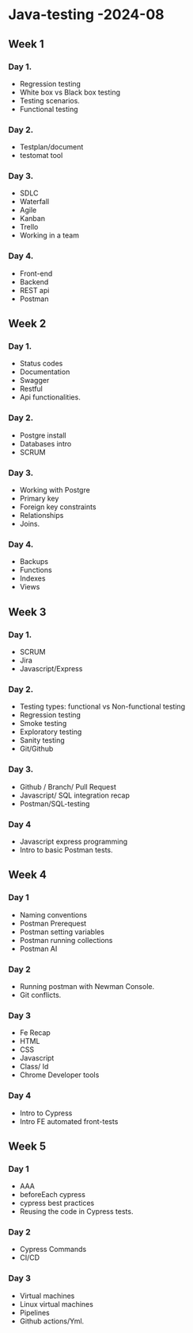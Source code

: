 # Java-testing -2024-08

## Week 1

### Day 1.

-   Regression testing
-   White box vs Black box testing
-   Testing scenarios.
-   Functional testing

### Day 2.

-   Testplan/document
-   testomat tool

### Day 3.

-   SDLC
-   Waterfall
-   Agile
-   Kanban
-   Trello
-   Working in a team

### Day 4.

-   Front-end
-   Backend
-   REST api
-   Postman

## Week 2

### Day 1.

-   Status codes
-   Documentation
-   Swagger
-   Restful
-   Api functionalities.

### Day 2.

-   Postgre install
-   Databases intro
-   SCRUM

### Day 3.

-   Working with Postgre
-   Primary key
-   Foreign key constraints
-   Relationships
-   Joins.

### Day 4.

-   Backups
-   Functions
-   Indexes
-   Views

## Week 3

### Day 1.

-   SCRUM
-   Jira
-   Javascript/Express

### Day 2.

-   Testing types: functional vs Non-functional testing
-   Regression testing
-   Smoke testing
-   Exploratory testing
-   Sanity testing
-   Git/Github

### Day 3.

-   Github / Branch/ Pull Request
-   Javascript/ SQL integration recap
-   Postman/SQL-testing

### Day 4

-   Javascript express programming
-   Intro to basic Postman tests.

## Week 4

### Day 1

-   Naming conventions
-   Postman Prerequest
-   Postman setting variables
-   Postman running collections
-   Postman AI

### Day 2

-   Running postman with Newman Console.
-   Git conflicts.

### Day 3

-   Fe Recap
-   HTML
-   CSS
-   Javascript
-   Class/ Id
-   Chrome Developer tools

### Day 4

-   Intro to Cypress
-   Intro FE automated front-tests

## Week 5

### Day 1

-   AAA
-   beforeEach cypress
-   cypress best practices
-   Reusing the code in Cypress tests.

### Day 2

-   Cypress Commands
-   CI/CD

### Day 3

-   Virtual machines
-   Linux virtual machines
-   Pipelines
-   Github actions/Yml.
